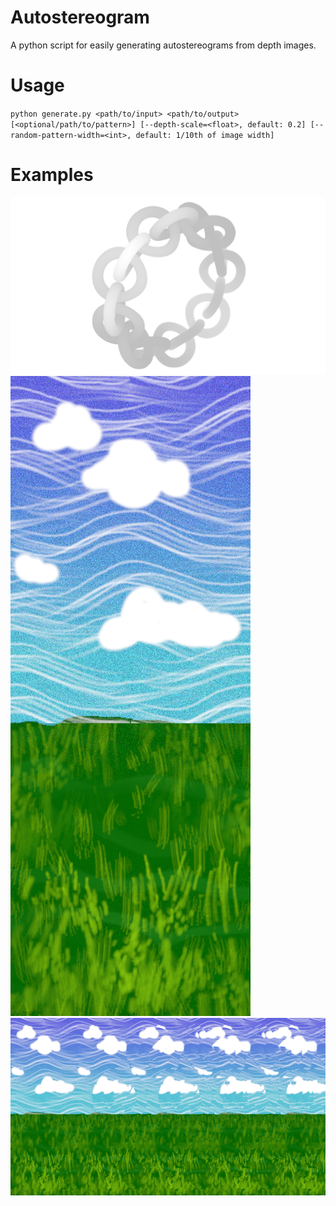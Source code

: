 # Autostereogram
A python script for easily generating autostereograms from depth images.

# Usage

`python generate.py <path/to/input> <path/to/output> [<optional/path/to/pattern>] [--depth-scale=<float>, default: 0.2] [--random-pattern-width=<int>, default: 1/10th of image width]`

# Examples

![depth map of the default Blender monkey 3d model](https://github.com/regulus79/autostereogram/blob/main/sample_images/chain_ring.png?raw=true)
![sample pattern of sky and grass](https://github.com/regulus79/autostereogram/blob/main/sample_patterns/grass_and_sky.png?raw=true)
![output autostereograph using the given pattern and depth map](https://github.com/regulus79/autostereogram/blob/main/sample_outputs/chain_ring_output_grass_and_sky.png?raw=true)